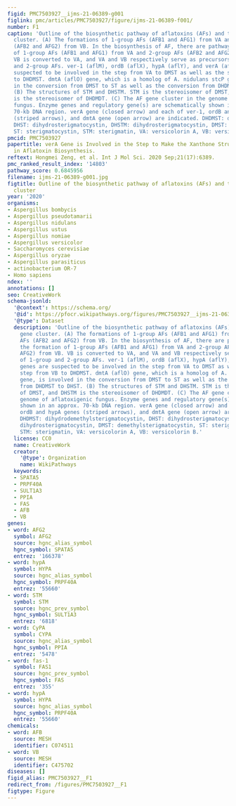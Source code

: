 ```yaml
---
figid: PMC7503927__ijms-21-06389-g001
figlink: pmc/articles/PMC7503927/figure/ijms-21-06389-f001/
number: F1
caption: 'Outline of the biosynthetic pathway of aflatoxins (AFs) and the AF gene
  cluster. (A) The formations of 1-group AFs (AFB1 and AFG1) from VA and 2-group AFs
  (AFB2 and AFG2) from VB. In the biosynthesis of AF, there are pathways for the formation
  of 1-group AFs (AFB1 and AFG1) from VA and 2-group AFs (AFB2 and AFG2) from VB.
  VB is converted to VA, and VA and VB respectively serve as precursors of 1-group
  and 2-group AFs. ver-1 (aflM), ordB (aflX), hypA (aflY), and verA (aflN) genes are
  suspected to be involved in the step from VA to DMST as well as the step from VB
  to DHDMST. dmtA (aflO) gene, which is a homolog of A. nidulans stcP gene, is involved
  in the conversion from DMST to ST as well as the conversion from DHDMST to DHST.
  (B) The structures of STM and DHSTM. STM is the stereoisomer of DMST, and DHSTM
  is the stereoisomer of DHDMDT. (C) The AF gene cluster in the genome of aflatoxigenic
  fungus. Enzyme genes and regulatory gene(s) are schematically shown in an approx.
  70-kb DNA region. verA gene (closed arrow) and each of ver-1, ordB and hypA genes
  (striped arrows), and dmtA gene (open arrow) are indicated. DHDMST: dihydrodemethylsterigmatocystin,
  DHST: dihydrosterigmatocystin, DHSTM: dihydrosterigmatocystin, DMST: demethylsterigmatocystin,
  ST: sterigmatocystin, STM: sterigmatin, VA: versicolorin A, VB: versicolorin B.'
pmcid: PMC7503927
papertitle: verA Gene is Involved in the Step to Make the Xanthone Structure of Demethylsterigmatocystin
  in Aflatoxin Biosynthesis.
reftext: Hongmei Zeng, et al. Int J Mol Sci. 2020 Sep;21(17):6389.
pmc_ranked_result_index: '14803'
pathway_score: 0.6845956
filename: ijms-21-06389-g001.jpg
figtitle: Outline of the biosynthetic pathway of aflatoxins (AFs) and the AF gene
  cluster
year: '2020'
organisms:
- Aspergillus bombycis
- Aspergillus pseudotamarii
- Aspergillus nidulans
- Aspergillus ustus
- Aspergillus nomiae
- Aspergillus versicolor
- Saccharomyces cerevisiae
- Aspergillus oryzae
- Aspergillus parasiticus
- actinobacterium OR-7
- Homo sapiens
ndex: ''
annotations: []
seo: CreativeWork
schema-jsonld:
  '@context': https://schema.org/
  '@id': https://pfocr.wikipathways.org/figures/PMC7503927__ijms-21-06389-g001.html
  '@type': Dataset
  description: 'Outline of the biosynthetic pathway of aflatoxins (AFs) and the AF
    gene cluster. (A) The formations of 1-group AFs (AFB1 and AFG1) from VA and 2-group
    AFs (AFB2 and AFG2) from VB. In the biosynthesis of AF, there are pathways for
    the formation of 1-group AFs (AFB1 and AFG1) from VA and 2-group AFs (AFB2 and
    AFG2) from VB. VB is converted to VA, and VA and VB respectively serve as precursors
    of 1-group and 2-group AFs. ver-1 (aflM), ordB (aflX), hypA (aflY), and verA (aflN)
    genes are suspected to be involved in the step from VA to DMST as well as the
    step from VB to DHDMST. dmtA (aflO) gene, which is a homolog of A. nidulans stcP
    gene, is involved in the conversion from DMST to ST as well as the conversion
    from DHDMST to DHST. (B) The structures of STM and DHSTM. STM is the stereoisomer
    of DMST, and DHSTM is the stereoisomer of DHDMDT. (C) The AF gene cluster in the
    genome of aflatoxigenic fungus. Enzyme genes and regulatory gene(s) are schematically
    shown in an approx. 70-kb DNA region. verA gene (closed arrow) and each of ver-1,
    ordB and hypA genes (striped arrows), and dmtA gene (open arrow) are indicated.
    DHDMST: dihydrodemethylsterigmatocystin, DHST: dihydrosterigmatocystin, DHSTM:
    dihydrosterigmatocystin, DMST: demethylsterigmatocystin, ST: sterigmatocystin,
    STM: sterigmatin, VA: versicolorin A, VB: versicolorin B.'
  license: CC0
  name: CreativeWork
  creator:
    '@type': Organization
    name: WikiPathways
  keywords:
  - SPATA5
  - PRPF40A
  - SULT1A3
  - PPIA
  - FAS
  - AFB
  - VB
genes:
- word: AFG2
  symbol: AFG2
  source: hgnc_alias_symbol
  hgnc_symbol: SPATA5
  entrez: '166378'
- word: hypA
  symbol: HYPA
  source: hgnc_alias_symbol
  hgnc_symbol: PRPF40A
  entrez: '55660'
- word: STM
  symbol: STM
  source: hgnc_prev_symbol
  hgnc_symbol: SULT1A3
  entrez: '6818'
- word: CyPA
  symbol: CYPA
  source: hgnc_alias_symbol
  hgnc_symbol: PPIA
  entrez: '5478'
- word: fas-1
  symbol: FAS1
  source: hgnc_prev_symbol
  hgnc_symbol: FAS
  entrez: '355'
- word: hypA
  symbol: HYPA
  source: hgnc_alias_symbol
  hgnc_symbol: PRPF40A
  entrez: '55660'
chemicals:
- word: AFB
  source: MESH
  identifier: C074511
- word: VB
  source: MESH
  identifier: C475702
diseases: []
figid_alias: PMC7503927__F1
redirect_from: /figures/PMC7503927__F1
figtype: Figure
---
```

